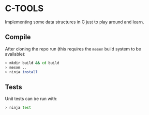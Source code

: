 # C-TOOLS

Implementing some data structures in C just to play around and learn.


## Compile

After cloning the repo run (this requires the `meson` build system to be available):

```sh
> mkdir build && cd build
> meson ..
> ninja install
```


## Tests

Unit tests can be run with:

```sh
> ninja test 
```
